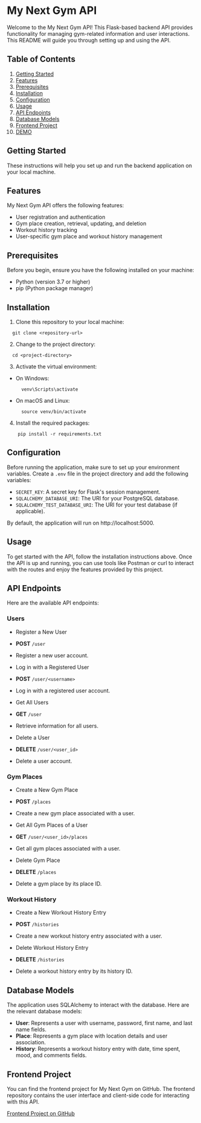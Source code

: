 # My Next Gym API

Welcome to the My Next Gym API! This Flask-based backend API provides functionality for managing gym-related information and user interactions. This README will guide you through setting up and using the API.

## Table of Contents
1. [Getting Started](#getting-started)
2. [Features](#features)
3. [Prerequisites](#prerequisites)
4. [Installation](#installation)
5. [Configuration](#configuration)
6. [Usage](#usage)
7. [API Endpoints](#api-endpoints)
8. [Database Models](#database-models)
9. [Frontend Project](#frontend-project)
10. [DEMO](https://www.youtube.com/watch?v=VFmsh5oNHYA)

## Getting Started

These instructions will help you set up and run the backend application on your local machine.

## Features

My Next Gym API offers the following features:

- User registration and authentication
- Gym place creation, retrieval, updating, and deletion
- Workout history tracking
- User-specific gym place and workout history management

## Prerequisites

Before you begin, ensure you have the following installed on your machine:

- Python (version 3.7 or higher)
- pip (Python package manager)

## Installation

1. Clone this repository to your local machine:
  ```shell
    git clone <repository-url>
  ```
2. Change to the project directory:
  ```shell
    cd <project-directory>
  ```
3. Activate the virtual environment:
  - On Windows:
    ```shell
      venv\Scripts\activate
    ```

  - On macOS and Linux:
    ```shell
      source venv/bin/activate
    ```
4. Install the required packages:
  ```shell
      pip install -r requirements.txt
  ```

## Configuration

Before running the application, make sure to set up your environment variables. Create a `.env` file in the project directory and add the following variables:

- `SECRET_KEY`: A secret key for Flask's session management.
- `SQLALCHEMY_DATABASE_URI`: The URI for your PostgreSQL database.
- `SQLALCHEMY_TEST_DATABASE_URI`: The URI for your test database (if applicable).

By default, the application will run on http://localhost:5000.

## Usage

To get started with the API, follow the installation instructions above. Once the API is up and running, you can use tools like Postman or curl to interact with the routes and enjoy the features provided by this project.

## API Endpoints

Here are the available API endpoints:

### Users

- Register a New User
- **POST** `/user`
- Register a new user account.

- Log in with a Registered User
- **POST** `/user/<username>`
- Log in with a registered user account.

- Get All Users
- **GET** `/user`
- Retrieve information for all users.

- Delete a User
- **DELETE** `/user/<user_id>`
- Delete a user account.

### Gym Places

- Create a New Gym Place
- **POST** `/places`
- Create a new gym place associated with a user.

- Get All Gym Places of a User
- **GET** `/user/<user_id>/places`
- Get all gym places associated with a user.

- Delete Gym Place
- **DELETE** `/places`
- Delete a gym place by its place ID.

### Workout History

- Create a New Workout History Entry
- **POST** `/histories`
- Create a new workout history entry associated with a user.

- Delete Workout History Entry
- **DELETE** `/histories`
- Delete a workout history entry by its history ID.

## Database Models

The application uses SQLAlchemy to interact with the database. Here are the relevant database models:

- **User**: Represents a user with username, password, first name, and last name fields.
- **Place**: Represents a gym place with location details and user association.
- **History**: Represents a workout history entry with date, time spent, mood, and comments fields.

## Frontend Project

You can find the frontend project for My Next Gym on GitHub. The frontend repository contains the user interface and client-side code for interacting with this API.

[Frontend Project on GitHub](https://github.com/doinyco/Frontend-nextgym)
